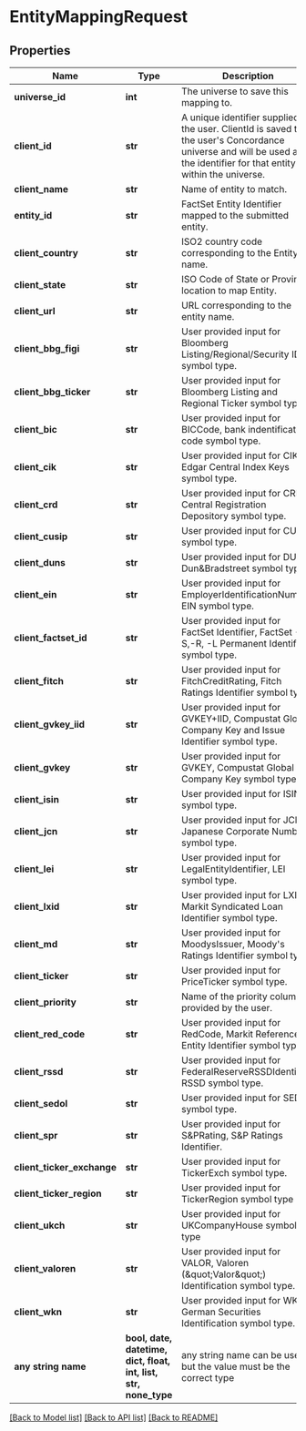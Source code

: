 # EntityMappingRequest


## Properties
Name | Type | Description | Notes
------------ | ------------- | ------------- | -------------
**universe_id** | **int** | The universe to save this mapping to. | 
**client_id** | **str** | A unique identifier supplied by the user. ClientId is saved to the user&#39;s Concordance universe and will be used as the identifier for that entity within the universe. | 
**client_name** | **str** | Name of entity to match. | 
**entity_id** | **str** | FactSet Entity Identifier mapped to the submitted entity. | [optional] 
**client_country** | **str** | ISO2 country code corresponding to the Entity name. | [optional] 
**client_state** | **str** | ISO Code of State or Province location to map Entity. | [optional] 
**client_url** | **str** | URL corresponding to the entity name. | [optional] 
**client_bbg_figi** | **str** | User provided input for Bloomberg Listing/Regional/Security ID symbol type. | [optional] 
**client_bbg_ticker** | **str** | User provided input for Bloomberg Listing and Regional Ticker symbol type. | [optional] 
**client_bic** | **str** | User provided input for BICCode, bank indentification code symbol type. | [optional] 
**client_cik** | **str** | User provided input for CIK, Edgar Central Index Keys symbol type. | [optional] 
**client_crd** | **str** | User provided input for CRD, Central Registration Depository symbol type. | [optional] 
**client_cusip** | **str** | User provided input for CUSIP symbol type. | [optional] 
**client_duns** | **str** | User provided input for DUNS, Dun&amp;Bradstreet symbol type. | [optional] 
**client_ein** | **str** | User provided input for EmployerIdentificationNumber, EIN symbol type. | [optional] 
**client_factset_id** | **str** | User provided input for FactSet Identifier, FactSet -E,-S,-R, -L Permanent Identifier symbol type. | [optional] 
**client_fitch** | **str** | User provided input for FitchCreditRating, Fitch Ratings Identifier symbol type. | [optional] 
**client_gvkey_iid** | **str** | User provided input for GVKEY+IID, Compustat Global Company Key and Issue Identifier symbol type. | [optional] 
**client_gvkey** | **str** | User provided input for GVKEY, Compustat Global Company Key symbol type. | [optional] 
**client_isin** | **str** | User provided input for ISIN symbol type. | [optional] 
**client_jcn** | **str** | User provided input for JCN , Japanese Corporate Number symbol type. | [optional] 
**client_lei** | **str** | User provided input for LegalEntityIdentifier, LEI symbol type. | [optional] 
**client_lxid** | **str** | User provided input for LXID, Markit Syndicated Loan Identifier symbol type. | [optional] 
**client_md** | **str** | User provided input for MoodysIssuer, Moody&#39;s Ratings Identifier symbol type. | [optional] 
**client_ticker** | **str** | User provided input for PriceTicker symbol type. | [optional] 
**client_priority** | **str** | Name of the priority column as provided by the user. | [optional] 
**client_red_code** | **str** | User provided input for RedCode, Markit Reference Entity Identifier symbol type. | [optional] 
**client_rssd** | **str** | User provided input for FederalReserveRSSDIdentifier, RSSD symbol type. | [optional] 
**client_sedol** | **str** | User provided input for SEDOL symbol type. | [optional] 
**client_spr** | **str** | User provided input for S&amp;PRating, S&amp;P Ratings Identifier. | [optional] 
**client_ticker_exchange** | **str** | User provided input for TickerExch symbol type. | [optional] 
**client_ticker_region** | **str** | User provided input for TickerRegion symbol type | [optional] 
**client_ukch** | **str** | User provided input for UKCompanyHouse symbol type | [optional] 
**client_valoren** | **str** | User provided input for VALOR, Valoren (\&quot;Valor\&quot;) Identification symbol type. | [optional] 
**client_wkn** | **str** | User provided input for WKN, German Securities Identification symbol type. | [optional] 
**any string name** | **bool, date, datetime, dict, float, int, list, str, none_type** | any string name can be used but the value must be the correct type | [optional]

[[Back to Model list]](../README.md#documentation-for-models) [[Back to API list]](../README.md#documentation-for-api-endpoints) [[Back to README]](../README.md)


